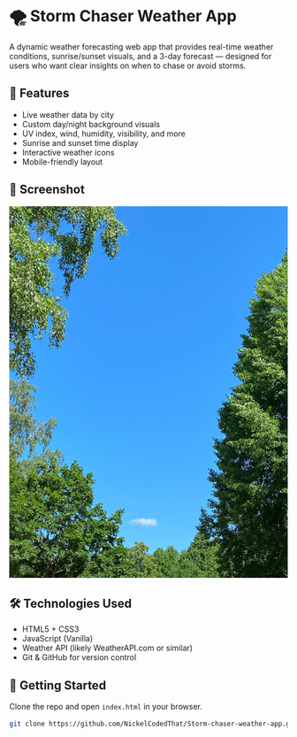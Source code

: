 # 🌪️ Storm Chaser Weather App

A dynamic weather forecasting web app that provides real-time weather conditions, sunrise/sunset visuals, and a 3-day forecast — designed for users who want clear insights on when to chase or avoid storms.

## 🔧 Features

- Live weather data by city
- Custom day/night background visuals
- UV index, wind, humidity, visibility, and more
- Sunrise and sunset time display
- Interactive weather icons
- Mobile-friendly layout

## 📸 Screenshot

![App Screenshot](images/day/clear.jpg)

## 🛠️ Technologies Used

- HTML5 + CSS3
- JavaScript (Vanilla)
- Weather API (likely WeatherAPI.com or similar)
- Git & GitHub for version control

## 🚀 Getting Started

Clone the repo and open `index.html` in your browser.

```bash
git clone https://github.com/NickelCodedThat/Storm-chaser-weather-app.git
